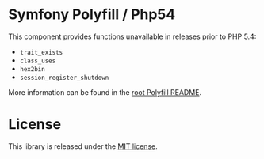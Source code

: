 Symfony Polyfill / Php54
========================

This component provides functions unavailable in releases prior to PHP 5.4:

- `trait_exists`
- `class_uses`
- `hex2bin`
- `session_register_shutdown`

More information can be found in the 
[root Polyfill README](https://github.com/symfony/polyfill/blob/master/README.md).

License
=======

This library is released under the [MIT license](LICENSE).